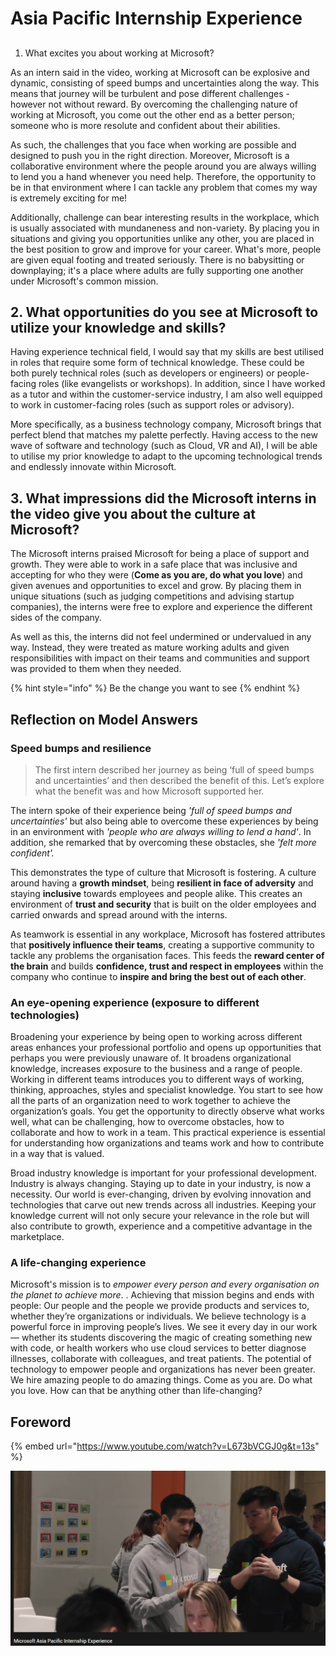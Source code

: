 # Asia Pacific Internship Experience

## 
1. What excites you about working at Microsoft?

As an intern said in the video, working at Microsoft can be explosive and dynamic, consisting of speed bumps and uncertainties along the way. This means that journey will be turbulent and pose different challenges - however not without reward. By overcoming the challenging nature of working at Microsoft, you come out the other end as a better person; someone who is more resolute and confident about their abilities.

As such, the challenges that you face when working are possible and designed to push you in the right direction. Moreover, Microsoft is a collaborative environment where the people around you are always willing to lend you a hand whenever you need help. Therefore, the opportunity to be in that environment where I can tackle any problem that comes my way is extremely exciting for me!

Additionally, challenge can bear interesting results in the workplace, which is usually associated with mundaneness and non-variety. By placing you in situations and giving you opportunities unlike any other, you are placed in the best position to grow and improve for your career. What's more, people are given equal footing and treated seriously. There is no babysitting or downplaying; it's a place where adults are fully supporting one another under Microsoft's common mission. 

## 2. What opportunities do you see at Microsoft to utilize your knowledge and skills?

Having experience technical field, I would say that my skills are best utilised in roles that require some form of technical knowledge. These could be both purely technical roles \(such as developers or engineers\) or people-facing roles \(like evangelists or workshops\). In addition, since I have worked as a tutor and within the customer-service industry, I am also well equipped to work in customer-facing roles \(such as support roles or advisory\).

More specifically, as a business technology company, Microsoft brings that perfect blend that matches my palette perfectly. Having access to the new wave of software and technology \(such as Cloud, VR and AI\), I will be able to utilise my prior knowledge to adapt to the upcoming technological trends and endlessly innovate within Microsoft.

## 3. What impressions did the Microsoft interns in the video give you about the culture at Microsoft?

The Microsoft interns praised Microsoft for being a place of support and growth. They were able to work in a safe place that was inclusive and accepting for who they were \(**Come as you are, do what you love**\) and given avenues and opportunities to excel and grow. By placing them in unique situations \(such as judging competitions and advising startup companies\), the interns were free to explore and experience the different sides of the company.

As well as this, the interns did not feel undermined or undervalued in any way. Instead, they were treated as mature working adults and given responsibilities with impact on their teams and communities and support was provided to them when they needed.

{% hint style="info" %}
Be the change you want to see
{% endhint %}

## Reflection on Model Answers

### Speed bumps and resilience

> The first intern described her journey as being ‘full of speed bumps and uncertainties’ and then described the benefit of this. Let’s explore what the benefit was and how Microsoft supported her.

The intern spoke of their experience being _'full of speed bumps and uncertainties'_ but also being able to overcome these experiences by being in an environment with _'people who are always willing to lend a hand'_. In addition, she remarked that by overcoming these obstacles, she _'felt more confident'._

This demonstrates the type of culture that Microsoft is fostering. A culture around having a **growth mindset**, being **resilient in face of adversity** and staying **inclusive** towards employees and people alike. This creates an environment of **trust and security** that is built on the older employees and carried onwards and spread around with the interns.

As teamwork is essential in any workplace, Microsoft has fostered attributes that **positively influence their teams**, creating a supportive community to tackle any problems the organisation faces. This feeds the **reward center of the brain** and builds **confidence, trust and respect in employees** within the company who continue to **inspire and bring the best out of each other**.

### An eye-opening experience \(exposure to different technologies\)

Broadening your experience by being open to working across different areas enhances your professional portfolio and opens up opportunities that perhaps you were previously unaware of. It broadens organizational knowledge, increases exposure to the business and a range of people. Working in different teams introduces you to different ways of working, thinking, approaches, styles and specialist knowledge. You start to see how all the parts of an organization need to work together to achieve the organization’s goals. You get the opportunity to directly observe what works well, what can be challenging, how to overcome obstacles, how to collaborate and how to work in a team. This practical experience is essential for understanding how organizations and teams work and how to contribute in a way that is valued.

Broad industry knowledge is important for your professional development. Industry is always changing. Staying up to date in your industry, is now a necessity. Our world is ever-changing, driven by evolving innovation and technologies that carve out new trends across all industries. Keeping your knowledge current will not only secure your relevance in the role but will also contribute to growth, experience and a competitive advantage in the marketplace.

### A life-changing experience

Microsoft's mission is to _empower every person and every organisation on the planet to achieve more_. . Achieving that mission begins and ends with people: Our people and the people we provide products and services to, whether they’re organizations or individuals. We believe technology is a powerful force in improving people’s lives. We see it every day in our work — whether its students discovering the magic of creating something new with code, or health workers who use cloud services to better diagnose illnesses, collaborate with colleagues, and treat patients. The potential of technology to empower people and organizations has never been greater. We hire amazing people to do amazing things. Come as you are. Do what you love. How can that be anything other than life-changing?

## Foreword

{% embed url="https://www.youtube.com/watch?v=L673bVCGJ0g&t=13s" %}



![also s/o to weng lmao](../../../.gitbook/assets/image%20%28108%29.png)



